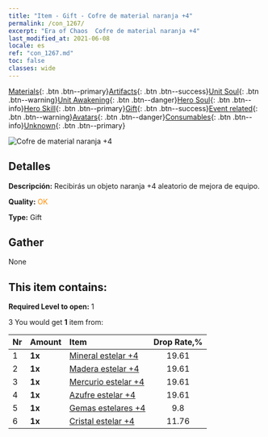 ```yaml
---
title: "Item - Gift - Cofre de material naranja +4"
permalink: /con_1267/
excerpt: "Era of Chaos  Cofre de material naranja +4"
last_modified_at: 2021-06-08
locale: es
ref: "con_1267.md"
toc: false
classes: wide
---
```

 [Materials](/ItemsES/){: .btn .btn--primary}[Artifacts](/ItemsES/Artifacts/){: .btn .btn--success}[Unit Soul](/ItemsES/UnitSoul/){: .btn .btn--warning}[Unit Awakening](/ItemsES/UnitAwakening/){: .btn .btn--danger}[Hero Soul](/ItemsES/HeroSoul/){: .btn .btn--info}[Hero Skill](/ItemsES/HeroSkill/){: .btn .btn--primary}[Gift](/ItemsES/Gift/){: .btn .btn--success}[Event related](/ItemsES/Events/){: .btn .btn--warning}[Avatars](/ItemsES/Avatars/){: .btn .btn--danger}[Consumables](/ItemsES/Consumables/){: .btn .btn--info}[Unknown](/ItemsES/Unknown/){: .btn .btn--primary}

 ![Cofre de material naranja +4](/images/t/i_304002.png)

## Detalles
 **Descripción:** Recibirás un objeto naranja +4 aleatorio de mejora de equipo.

 **Quality:** <span style="color: #FF8C00">OK</span>

 **Type:** Gift

## Gather

  None

## This item contains:

 **Required Level to open:** 1

 3 You would get **1** item  from:

  | Nr | Amount |     Item    | Drop Rate,% |
  |:---|:-------|:------------|:---------:|
  | 1 |  **1x** | [Mineral estelar +4](/ItemsES/mat_89/) | 19.61 | 
  | 2 |  **1x** | [Madera estelar +4](/ItemsES/mat_90/) | 19.61 | 
  | 3 |  **1x** | [Mercurio estelar +4](/ItemsES/mat_91/) | 19.61 | 
  | 4 |  **1x** | [Azufre estelar +4](/ItemsES/mat_92/) | 19.61 | 
  | 5 |  **1x** | [Gemas estelares +4](/ItemsES/mat_93/) | 9.8 | 
  | 6 |  **1x** | [Cristal estelar +4](/ItemsES/mat_94/) | 11.76 | 
